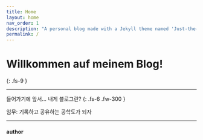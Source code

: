 ```yaml
---
title: Home
layout: home
nav_order: 1
description: "A personal blog made with a Jekyll theme named 'Just-the-Docs' and hosted on GitHub Pages."
permalink: /
---
```


# Willkommen auf meinem Blog!
{: .fs-9 }

---

들어가기에 앞서… 내게 블로그란?
{: .fs-6 .fw-300 }

임무: 기록하고 공유하는 공학도가 되자

---

#### author

